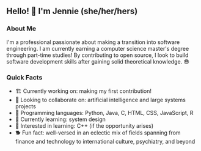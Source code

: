 <!--
**jennie-jd/jennie-jd** is a ✨ _special_ ✨ repository because its `README.md` (this file) appears on your GitHub profile.
Here are some ideas to get you started:
- 🔭 I’m currently working on ...
- 🌱 I’m currently learning ...
- 👯 I’m looking to collaborate on ...
- 🤔 I’m looking for help with ...
- 💬 Ask me about ...
- 📫 How to reach me: ...
- 😄 Pronouns: ...
- ⚡ Fun fact: ...
-->

## Hello! 🐇 I'm Jennie (she/her/hers)

### About Me
I'm a professional passionate about making a transition into software engineering. I am currently earning a computer science master's degree through part-time studies! By contributing to open source, I look to build software development skills after gaining solid theoretical knowledge. 😎

### Quick Facts
- 🏗️ Currently working on: making my first contribution!
- 👯 Looking to collaborate on: artificial intelligence and large systems projects
- 🧰 Programming languages: Python, Java, C, HTML, CSS, JavaScript, R
- 🌱 Currently learning: system design
- 💮 Interested in learning: C++ (if the opportunity arises)
- 🐕 Fun fact: well-versed in an eclectic mix of fields spanning from finance and technology to international culture, psychiatry, and beyond
